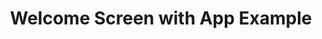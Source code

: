 ---
layout: article
title: Welcome Screen with App Example
description: 
  - A nice Welcome Screen for a Reception or a Lobby which can be maintained via the Peakboad app.
lang: cn
weight: 500
isDraft: true
ref: Welcome_with_APP_Example
category:
image: Welcome_with_APP_Example_EN.png
download: Welcome_with_APP_Example_EN.pbmx
overview_description:
overview_benefits:
overview_data_sources:
---